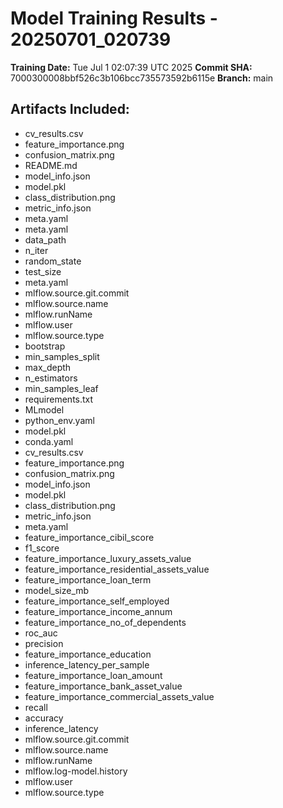 # Model Training Results - 20250701_020739

**Training Date:** Tue Jul  1 02:07:39 UTC 2025
**Commit SHA:** 7000300008bbf526c3b106bcc735573592b6115e
**Branch:** main

## Artifacts Included:
- cv_results.csv
- feature_importance.png
- confusion_matrix.png
- README.md
- model_info.json
- model.pkl
- class_distribution.png
- metric_info.json
- meta.yaml
- meta.yaml
- data_path
- n_iter
- random_state
- test_size
- meta.yaml
- mlflow.source.git.commit
- mlflow.source.name
- mlflow.runName
- mlflow.user
- mlflow.source.type
- bootstrap
- min_samples_split
- max_depth
- n_estimators
- min_samples_leaf
- requirements.txt
- MLmodel
- python_env.yaml
- model.pkl
- conda.yaml
- cv_results.csv
- feature_importance.png
- confusion_matrix.png
- model_info.json
- model.pkl
- class_distribution.png
- metric_info.json
- meta.yaml
- feature_importance_cibil_score
- f1_score
- feature_importance_luxury_assets_value
- feature_importance_residential_assets_value
- feature_importance_loan_term
- model_size_mb
- feature_importance_self_employed
- feature_importance_income_annum
- feature_importance_no_of_dependents
- roc_auc
- precision
- feature_importance_education
- inference_latency_per_sample
- feature_importance_loan_amount
- feature_importance_bank_asset_value
- feature_importance_commercial_assets_value
- recall
- accuracy
- inference_latency
- mlflow.source.git.commit
- mlflow.source.name
- mlflow.runName
- mlflow.log-model.history
- mlflow.user
- mlflow.source.type
